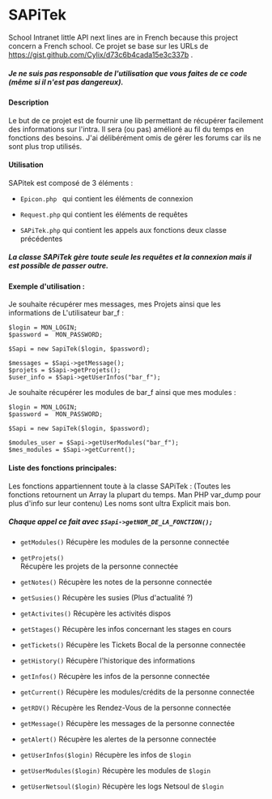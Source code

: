 # SAPiTek
School Intranet little API next lines are in French because this project concern a French school.
Ce projet se base sur les URLs de https://gist.github.com/Cylix/d73c6b4cada15e3c337b .

##### Je ne suis pas responsable de l'utilisation que vous faites de ce code (même si il n'est pas dangereux).

#### Description
Le but de ce projet est de fournir une lib permettant de récupérer facilement des informations sur l'intra.
Il sera (ou pas) amélioré au fil du temps en fonctions des besoins.
J'ai délibérément omis de gérer les forums car ils ne sont plus trop utilisés.

#### Utilisation

SAPitek est composé de 3 éléments :

* `Epicon.php ` qui contient les éléments de connexion

* `Request.php` qui contient les éléments de requêtes

* `SAPiTek.php` qui contient les appels aux fonctions deux classe précédentes

##### La classe SAPiTek gère toute seule les requêtes et la connexion mais il est possible de passer outre.

#### Exemple d'utilisation :

Je souhaite récupérer mes messages, mes Projets ainsi que les informations de L'utilisateur bar_f :

```
$login = MON_LOGIN;
$password =  MON_PASSWORD;

$Sapi = new SapiTek($login, $password);

$messages = $Sapi->getMessage();
$projets = $Sapi->getProjets();
$user_info = $Sapi->getUserInfos("bar_f");
```

Je souhaite récupérer les modules de bar_f ainsi que mes modules :

```
$login = MON_LOGIN;
$password =  MON_PASSWORD;

$Sapi = new SapiTek($login, $password);

$modules_user = $Sapi->getUserModules("bar_f");
$mes_modules = $Sapi->getCurrent();

```

#### Liste des fonctions principales:

Les fonctions appartiennent toute à la classe SAPiTek :
(Toutes les fonctions retournent un Array la plupart du temps. Man PHP var_dump pour plus d'info sur leur contenu)
Les noms sont ultra Explicit mais bon.

##### Chaque appel ce fait avec `$Sapi->getNOM_DE_LA_FONCTION();`

  - `getModules()`
      Récupère les modules de la personne connectée

  - `getProjets()`  
      Récupère les projets de la personne connectée

  - `getNotes()`
      Récupère les notes de la personne connectée

  - `getSusies()`
      Récupère les susies (Plus d'actualité ?)

  - `getActivites()`
      Récupère les activités dispos

  - `getStages()`
      Récupère les infos concernant les stages en cours

  - `getTickets()`
      Récupère les Tickets Bocal de la personne connectée

  - `getHistory()`
      Récupère l'historique des informations

  - `getInfos()`
      Récupère les infos de la personne connectée

  - `getCurrent()`
      Récupère les modules/crédits de la personne connectée

  - `getRDV()`
      Récupère les Rendez-Vous de la personne connectée

  - `getMessage()`
      Récupère les messages de la personne connectée

  - `getAlert()`
      Récupère les alertes de la personne connectée

  - `getUserInfos($login)`
      Récupère les infos de `$login`

  - `getUserModules($login)`
      Récupère les modules de `$login`

  - `getUserNetsoul($login)`
      Récupère les logs Netsoul de `$login`

